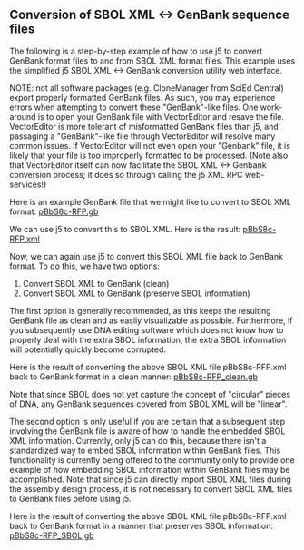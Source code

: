 ## Conversion of SBOL XML &lt;-&gt; GenBank sequence files

The following is a step-by-step example of how to use j5 to convert GenBank format files to and from SBOL XML format files. This example uses the simplified j5 SBOL XML <-> GenBank conversion utility web interface.

NOTE: not all software packages (e.g. CloneManager from SciEd Central) export properly formatted GenBank files. As such, you may experience errors when attempting to convert these "GenBank"-like files. One work-around is to open your GenBank file with VectorEditor and resave the file. VectorEditor is more tolerant of misformatted GenBank files than j5, and passaging a "GenBank"-like file through VectorEditor will resolve many common issues. If VectorEditor will not even open your "Genbank" file, it is likely that your file is too improperly formatted to be processed. (Note also that VectorEditor itself can now facilitate the SBOL XML <-> Genbank conversion process; it does so through calling the j5 XML RPC web-services!)

Here is an example GenBank file that we might like to convert to SBOL XML format: [pBbS8c-RFP.gb](../../documents/pBbS8c-RFP0.gb.txt)

We can use j5 to convert this to SBOL XML. Here is the result: [pBbS8c-RFP.xml](../../documents/pBbS8c-RFP.xml)

Now, we can again use j5 to convert this SBOL XML file back to GenBank format. To do this, we have two options:

1) Convert SBOL XML to GenBank (clean)
2) Convert SBOL XML to GenBank (preserve SBOL information)

The first option is generally recommended, as this keeps the resulting GenBank file as clean and as easily visualizable as possible. Furthermore, if you subsequently use DNA editing software which does not know how to properly deal with the extra SBOL information, the extra SBOL information will potentially quickly become corrupted.

Here is the result of converting the above SBOL XML file pBbS8c-RFP.xml back to GenBank format in a clean manner: [pBbS8c-RFP_clean.gb](../../documents/pBbS8c-RFP_clean.gb.txt)

Note that since SBOL does not yet capture the concept of "circular" pieces of DNA, any GenBank sequences covered from SBOL XML will be "linear". 

The second option is only useful if you are certain that a subsequent step involving the GenBank file is aware of how to handle the embedded SBOL XML information. Currently, only j5 can do this, because there isn't a standardized way to embed SBOL information within GenBank files. This functionality is currently being offered to the community only to provide one example of how embedding SBOL information within GenBank files may be accomplished. Note that since j5 can directly import SBOL XML files during the assembly design process, it is not necessary to convert SBOL XML files to GenBank files before using j5.

Here is the result of converting the above SBOL XML file pBbS8c-RFP.xml back to GenBank format in a manner that preserves SBOL information: [pBbS8c-RFP_SBOL.gb](../../documents/pBbS8c-RFP_SBOL.gb.txt)